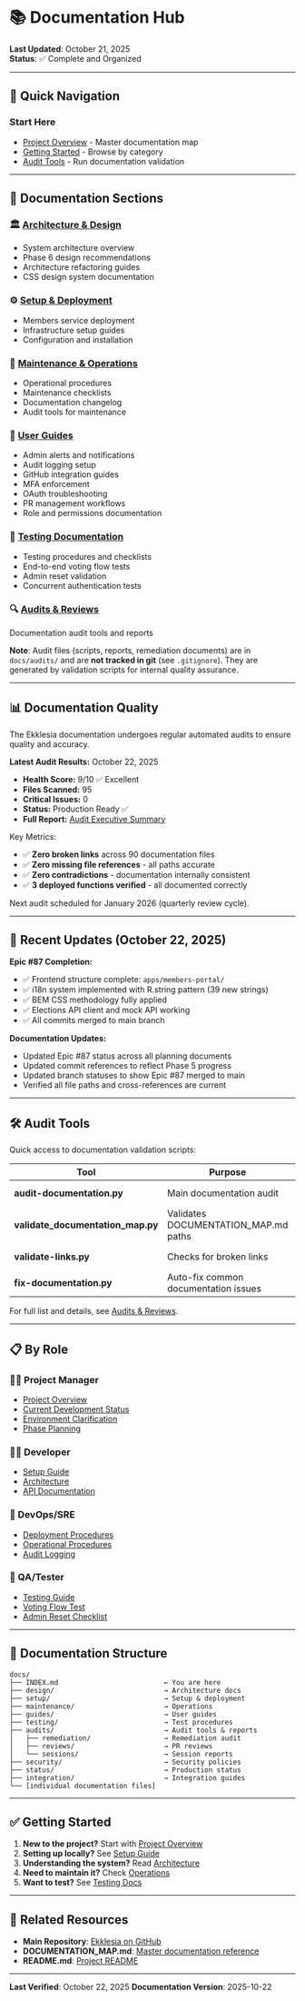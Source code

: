 # 📚 Documentation Hub

**Last Updated**: October 21, 2025  
**Status**: ✅ Complete and Organized

---

## 🚀 Quick Navigation

### Start Here
- [Project Overview](../DOCUMENTATION_MAP.md) - Master documentation map
- [Getting Started](#documentation-sections) - Browse by category
- [Audit Tools](./audits/INDEX.md) - Run documentation validation

---

## 📂 Documentation Sections

### 🏛️ [Architecture & Design](./design/INDEX.md)
- System architecture overview
- Phase 6 design recommendations
- Architecture refactoring guides
- CSS design system documentation

### ⚙️ [Setup & Deployment](./setup/INDEX.md)
- Members service deployment
- Infrastructure setup guides
- Configuration and installation

### 🔧 [Maintenance & Operations](./maintenance/INDEX.md)
- Operational procedures
- Maintenance checklists
- Documentation changelog
- Audit tools for maintenance

### 📖 [User Guides](./guides/INDEX.md)
- Admin alerts and notifications
- Audit logging setup
- GitHub integration guides
- MFA enforcement
- OAuth troubleshooting
- PR management workflows
- Role and permissions documentation

### 🧪 [Testing Documentation](./testing/INDEX.md)
- Testing procedures and checklists
- End-to-end voting flow tests
- Admin reset validation
- Concurrent authentication tests

### 🔍 [Audits & Reviews](./audits/INDEX.md)
Documentation audit tools and reports

**Note**: Audit files (scripts, reports, remediation documents) are in `docs/audits/` and are **not tracked in git** (see `.gitignore`). They are generated by validation scripts for internal quality assurance.

---

## 📊 Documentation Quality

The Ekklesia documentation undergoes regular automated audits to ensure quality and accuracy.

**Latest Audit Results:** October 22, 2025
- **Health Score:** 9/10 ✅ Excellent
- **Files Scanned:** 95
- **Critical Issues:** 0
- **Status:** Production Ready ✅
- **Full Report:** [Audit Executive Summary](audits/audit-2025-10-22/EXECUTIVE_SUMMARY.md)

Key Metrics:
- ✅ **Zero broken links** across 90 documentation files
- ✅ **Zero missing file references** - all paths accurate
- ✅ **Zero contradictions** - documentation internally consistent
- ✅ **3 deployed functions verified** - all documented correctly

Next audit scheduled for January 2026 (quarterly review cycle).

---

## 🔄 Recent Updates (October 22, 2025)

**Epic #87 Completion:**
- ✅ Frontend structure complete: `apps/members-portal/`
- ✅ i18n system implemented with R.string pattern (39 new strings)
- ✅ BEM CSS methodology fully applied
- ✅ Elections API client and mock API working
- ✅ All commits merged to main branch

**Documentation Updates:**
- Updated Epic #87 status across all planning documents
- Updated commit references to reflect Phase 5 progress
- Updated branch statuses to show Epic #87 merged to main
- Verified all file paths and cross-references are current

---

## 🛠️ Audit Tools

Quick access to documentation validation scripts:

| Tool | Purpose | Location |
|------|---------|----------|
| **audit-documentation.py** | Main documentation audit | Root directory |
| **validate_documentation_map.py** | Validates DOCUMENTATION_MAP.md paths | Root directory |
| **validate-links.py** | Checks for broken links | Root directory |
| **fix-documentation.py** | Auto-fix common documentation issues | Root directory |

For full list and details, see [Audits & Reviews](./audits/INDEX.md).

---

## 📋 By Role

### 👨‍💼 Project Manager
- [Project Overview](../DOCUMENTATION_MAP.md)
- [Current Development Status](./status/CURRENT_DEVELOPMENT_STATUS.md)
- [Environment Clarification](./ENVIRONMENT_CLARIFICATION.md)
- [Phase Planning](./ARCHITECTURE_DESIGN_PHASE6.md)

### 👨‍💻 Developer
- [Setup Guide](./setup/MEMBERS_DEPLOYMENT_GUIDE.md)
- [Architecture](./design/SYSTEM_ARCHITECTURE_OVERVIEW.md)
- [API Documentation](./ARCHITECTURE_RECOMMENDATIONS.md)

### 🔐 DevOps/SRE
- [Deployment Procedures](./setup/MEMBERS_DEPLOYMENT_GUIDE.md)
- [Operational Procedures](./maintenance/OPERATIONAL_PROCEDURES.md)
- [Audit Logging](./guides/AUDIT_LOGGING.md)

### 🧪 QA/Tester
- [Testing Guide](./testing/TESTING_GUIDE.md)
- [Voting Flow Test](./testing/END_TO_END_VOTING_FLOW_TEST.md)
- [Admin Reset Checklist](./testing/ADMIN_RESET_CHECKLIST.md)

---

## 🔄 Documentation Structure

```
docs/
├── INDEX.md                          ← You are here
├── design/                           → Architecture docs
├── setup/                            → Setup & deployment
├── maintenance/                      → Operations
├── guides/                           → User guides
├── testing/                          → Test procedures
├── audits/                           → Audit tools & reports
│   ├── remediation/                  → Remediation audit
│   ├── reviews/                      → PR reviews
│   └── sessions/                     → Session reports
├── security/                         → Security policies
├── status/                           → Production status
├── integration/                      → Integration guides
└── [individual documentation files]
```

---

## ✅ Getting Started

1. **New to the project?** Start with [Project Overview](../DOCUMENTATION_MAP.md)
2. **Setting up locally?** See [Setup Guide](./setup/MEMBERS_DEPLOYMENT_GUIDE.md)
3. **Understanding the system?** Read [Architecture](./design/SYSTEM_ARCHITECTURE_OVERVIEW.md)
4. **Need to maintain it?** Check [Operations](./maintenance/OPERATIONAL_PROCEDURES.md)
5. **Want to test?** See [Testing Docs](./testing/INDEX.md)

---

## 🔗 Related Resources

- **Main Repository**: [Ekklesia on GitHub](https://github.com/sosialistaflokkurinn/ekklesia)
- **DOCUMENTATION_MAP.md**: [Master documentation reference](../DOCUMENTATION_MAP.md)
- **README.md**: [Project README](../README.md)

---

**Last Verified**: October 22, 2025
**Documentation Version**: 2025-10-22
